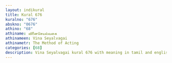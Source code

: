 ```yaml
---
layout: indikural
title: Kural 676
kuralno: "676"
abskno: "0676"
athino: "68"
athiname: வினைசெயல்வகை
athinameen: Vina Seyalvagai
athinametr: The Method of Acting
categories: [68]
description: Vina Seyalvagai kural 676 with meaning in tamil and english 
---
```


